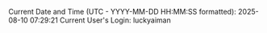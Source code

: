 Current Date and Time (UTC - YYYY-MM-DD HH:MM:SS formatted): 2025-08-10 07:29:21
Current User's Login: luckyaiman
